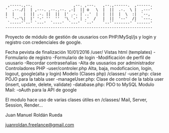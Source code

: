 
     ,-----.,--.                  ,--. ,---.   ,--.,------.  ,------.
    '  .--./|  | ,---. ,--.,--. ,-|  || o   \  |  ||  .-.  \ |  .---'
    |  |    |  || .-. ||  ||  |' .-. |`..'  |  |  ||  |  \  :|  `--, 
    '  '--'\|  |' '-' ''  ''  '\ `-' | .'  /   |  ||  '--'  /|  `---.
     `-----'`--' `---'  `----'  `---'  `--'    `--'`-------' `------'
    ----------------------------------------------------------------- 


Proyecto de módulo de gestión de ususarios con PHP/MySql/js y login y registro con credenciales de google.

Fecha pevista de finalización 10/01/2016
/user/
Vistas html (templates)
    -Formulario de registro
    -Formulario de login
    -Modificación de perfil de ususario
    -Recordar contraseñalias
    -Alta de ususarios por administrador
Controladores PHP
    -user/controler.php
        Alta, baja, modoficacion, login, logout, google(alta y login)
Modelo (Clases php) /classes/
    -user.php: clase POJO para la tabla user
    -manageUser.php: Clase de control de la tabla user (insert, update, delete, validate)
    -database.php: PDO to MySQL
Modulo Mail:
    -oAuth para la API de google
    
El modulo hace uso de varias clases útiles en /classes/
    Mail, Server, Session, Render...
        

Juan Manuel Roldán Rueda

juanroldan.freelance@gmail.com
